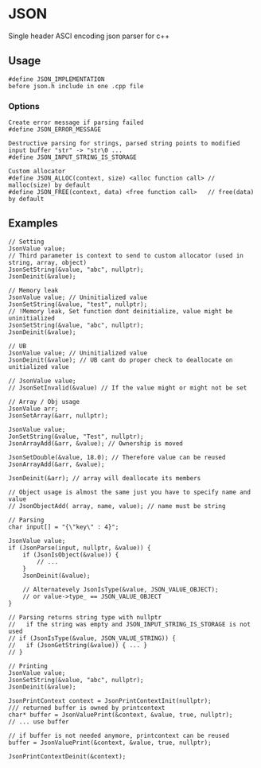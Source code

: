 # JSON

Single header ASCI encoding json parser for c++

## Usage
	#define JSON_IMPLEMENTATION 
	before json.h include in one .cpp file

### Options
	Create error message if parsing failed
	#define JSON_ERROR_MESSAGE

	Destructive parsing for strings, parsed string points to modified input buffer "str" -> "str\0 ...
	#define JSON_INPUT_STRING_IS_STORAGE

	Custom allocator
	#define JSON_ALLOC(context, size) <alloc function call> // malloc(size) by default
	#define JSON_FREE(context, data) <free function call>   // free(data) by default

## Examples
	
```
// Setting
JsonValue value;
// Third parameter is context to send to custom allocator (used in string, array, object)
JsonSetString(&value, "abc", nullptr); 
JsonDeinit(&value);
```

```
// Memory leak
JsonValue value; // Uninitialized value
JsonSetString(&value, "test", nullptr);
// !Memory leak, Set function dont deinitialize, value might be uninitialized
JsonSetString(&value, "abc", nullptr); 
JsonDeinit(&value);
```

```
// UB
JsonValue value; // Uninitialized value
JsonDeinit(&value); // UB cant do proper check to deallocate on unitialized value

// JsonValue value; 
// JsonSetInvalid(&value) // If the value might or might not be set
```

```
// Array / Obj usage
JsonValue arr;
JsonSetArray(&arr, nullptr);

JsonValue value;
JonSetString(&value, "Test", nullptr);
JsonArrayAdd(&arr, &value); // Ownership is moved

JsonSetDouble(&value, 18.0); // Therefore value can be reused
JsonArrayAdd(&arr, &value);

JsonDeinit(&arr); // array will deallocate its members

// Object usage is almost the same just you have to specify name and value
// JsonObjectAdd( array, name, value); // name must be string
```

```
// Parsing
char input[] = "{\"key\" : 4}";

JsonValue value;
if (JsonParse(input, nullptr, &value)) {
	if (JsonIsObject(&value)) {
		// ... 
	}
	JsonDeinit(&value);

	// Alternatevely JsonIsType(&value, JSON_VALUE_OBJECT);
	// or value->type_ == JSON_VALUE_OBJECT
}

// Parsing returns string type with nullptr 
//   if the string was empty and JSON_INPUT_STRING_IS_STORAGE is not used
// if (JsonIsType(&value, JSON_VALUE_STRING)) { 
//   if (JsonGetString(&value)) { ... }
// }
```

``` 
// Printing
JsonValue value;
JsonSetString(&value, "abc", nullptr);
JsonDeinit(&value);

JsonPrintContext context = JsonPrintContextInit(nullptr);
/// returned buffer is owned by printcontext
char* buffer = JsonValuePrint(&context, &value, true, nullptr);
// ... use buffer

// if buffer is not needed anymore, printcontext can be reused
buffer = JsonValuePrint(&context, &value, true, nullptr); 

JsonPrintContextDeinit(&context);
```
